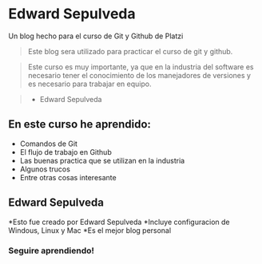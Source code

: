 # Edward Sepulveda
Un blog hecho para el curso de Git y Github de Platzi
>Este blog sera utilizado para practicar el curso de git y github. 

>Este curso es muy importante, ya que en la industria del software es necesario tener el conocimiento de los manejadores de versiones y es necesario para trabajar en equipo. 

>- Edward Sepulveda

## En este curso he aprendido: 
* Comandos de Git
* El flujo de trabajo en Github
* Las buenas practica que se utilizan en la industria
* Algunos trucos 
* Entre otras cosas interesante

## Edward Sepulveda
*Esto fue creado por Edward Sepulveda
*Incluye configuracion de Windous, Linux y Mac
*Es el mejor blog personal

### Seguire aprendiendo!